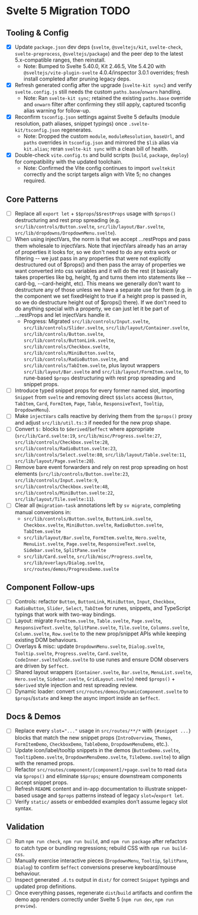 # Svelte 5 Migration TODO

## Tooling & Config

- [x] Update `package.json` dev deps (`svelte`, `@sveltejs/kit`, `svelte-check`, `svelte-preprocess`, `@sveltejs/package`) and the peer dep to the latest 5.x-compatible ranges, then reinstall.
  - Note: Bumped to Svelte 5.40.0, Kit 2.46.5, Vite 5.4.20 with `@sveltejs/vite-plugin-svelte` 4.0.4/inspector 3.0.1 overrides; fresh install completed after pruning legacy deps.
- [x] Refresh generated config after the upgrade (`svelte-kit sync`) and verify `svelte.config.js` still needs the custom `paths.base`/`onwarn` handling.
  - Note: Ran `svelte-kit sync`; retained the existing `paths.base` override and `onwarn` filter after confirming they still apply, captured tsconfig alias warning for follow-up.
- [x] Reconfirm `tsconfig.json` settings against Svelte 5 defaults (module resolution, path aliases, snippet typings) once `.svelte-kit/tsconfig.json` regenerates.
  - Note: Dropped the custom `module`, `moduleResolution`, `baseUrl`, and `paths` overrides in `tsconfig.json` and mirrored the `$lib` alias via `kit.alias`; reran `svelte-kit sync` with a clean bill of health.
- [x] Double-check `vite.config.ts` and build scripts (`build`, `package`, `deploy`) for compatibility with the updated toolchain.
  - Note: Confirmed the Vite config continues to import `sveltekit` correctly and the script targets align with Vite 5; no changes required.

## Core Patterns

- [ ] Replace all `export let` + `$$props`/`$$restProps` usage with `$props()` destructuring and rest prop spreading (e.g. `src/lib/controls/Button.svelte`, `src/lib/layout/Bar.svelte`, `src/lib/dropdowns/DropdownMenu.svelte`).
- [ ] When using injectVars, the norm is that we accept ...restProps and pass them wholesale to injectVars. Note that injectVars already has an array of properties it looks for, so we don't need to do any extra work or filtering -- we just pass in any properties that were not explicitly destructured out of $props() and then pass the array of properties we want converted into css variables and it will do the rest (it basically takes properties like bg, height, fg and turns them into statements like --card-bg, --card-height, etc). This means we generally don't want to destructure any of those unless we have a separate use for them (e.g. in the <Card> component we set fixedHeight to true if a height prop is passed in, so we do destructure height out of $props() there). If we don't need to do anything special with a property, we can just let it be part of ...restProps and let injectVars handle it.
  - Progress: Migrated `src/lib/controls/Input.svelte`, `src/lib/controls/Slider.svelte`, `src/lib/layout/Container.svelte`, `src/lib/controls/Button.svelte`, `src/lib/controls/ButtonLink.svelte`, `src/lib/controls/Checkbox.svelte`, `src/lib/controls/MiniButton.svelte`, `src/lib/controls/RadioButton.svelte`, and `src/lib/controls/TabItem.svelte`, plus layout wrappers `src/lib/layout/Bar.svelte` and `src/lib/layout/FormItem.svelte`, to rune-based `$props` destructuring with rest prop spreading and snippet props.
- [ ] Introduce typed snippet props for every former named slot, importing `Snippet` from `svelte` and removing direct `$$slots` access (`Button`, `TabItem`, `Card`, `FormItem`, `Page`, `Table`, `ResponsiveText`, `Tooltip`, `DropdownMenu`).
- [ ] Make `injectVars` calls reactive by deriving them from the `$props()` proxy and adjust `src/lib/util.ts:3` if needed for the new prop shape.
- [ ] Convert `$:` blocks to `$derived`/`$effect` where appropriate (`src/lib/Card.svelte:19`, `src/lib/misc/Progress.svelte:27`, `src/lib/controls/Checkbox.svelte:28`, `src/lib/controls/RadioButton.svelte:23`, `src/lib/controls/Select.svelte:80`, `src/lib/layout/Table.svelte:11`, `src/lib/layout/Page.svelte:28`).
- [ ] Remove bare event forwarders and rely on rest prop spreading on host elements (`src/lib/controls/Button.svelte:23`, `src/lib/controls/Input.svelte:9`, `src/lib/controls/Checkbox.svelte:48`, `src/lib/controls/MiniButton.svelte:22`, `src/lib/layout/Tile.svelte:11`).
- [ ] Clear all `@migration-task` annotations left by `sv migrate`, completing manual conversions in:
  - `src/lib/controls/Button.svelte`, `ButtonLink.svelte`, `Checkbox.svelte`, `MiniButton.svelte`, `RadioButton.svelte`, `TabItem.svelte`
  - `src/lib/layout/Bar.svelte`, `FormItem.svelte`, `Hero.svelte`, `MenuList.svelte`, `Page.svelte`, `ResponsiveText.svelte`, `Sidebar.svelte`, `SplitPane.svelte`
  - `src/lib/Card.svelte`, `src/lib/misc/Progress.svelte`, `src/lib/overlays/Dialog.svelte`, `src/routes/demos/ProgressDemo.svelte`

## Component Follow-ups

- [ ] Controls: refactor `Button`, `ButtonLink`, `MiniButton`, `Input`, `Checkbox`, `RadioButton`, `Slider`, `Select`, `TabItem` for runes, snippets, and TypeScript typings that work with two-way bindings.
- [ ] Layout: migrate `FormItem.svelte`, `Table.svelte`, `Page.svelte`, `ResponsiveText.svelte`, `SplitPane.svelte`, `Tile.svelte`, `Columns.svelte`, `Column.svelte`, `Row.svelte` to the new prop/snippet APIs while keeping existing DOM behaviours.
- [ ] Overlays & misc: update `DropdownMenu.svelte`, `Dialog.svelte`, `Tooltip.svelte`, `Progress.svelte`, `Card.svelte`, `CodeInner.svelte`/`Code.svelte` to use runes and ensure DOM observers are driven by `$effect`.
- [ ] Shared layout wrappers (`Container.svelte`, `Bar.svelte`, `MenuList.svelte`, `Hero.svelte`, `Sidebar.svelte`, `GridLayout.svelte`) need `$props()` + `$derived` style injection and rest spreading review.
- [ ] Dynamic loader: convert `src/routes/demos/DynamicComponent.svelte` to `$props`/`$state` and keep the async import inside an `$effect`.

## Docs & Demos

- [ ] Replace every `slot="..."` usage in `src/routes/**/*` with `{#snippet ...}` blocks that match the new snippet props (`IntroOverview`, `Themes`, `FormItemDemo`, `CheckboxDemo`, `TableDemo`, `DropdownMenuDemo`, etc.).
- [ ] Update icon/label/tooltip snippets in the demos (`ButtonDemo.svelte`, `TooltipDemo.svelte`, `DropdownMenuDemo.svelte`, `TileDemo.svelte`) to align with the renamed props.
- [ ] Refactor `src/routes/component/[component]/+page.svelte` to read `data` via `$props()` and eliminate `$$props`; ensure downstream components accept snippet props.
- [ ] Refresh `README` content and in-app documentation to illustrate snippet-based usage and `$props` patterns instead of legacy `slot=`/`export let`.
- [ ] Verify `static/` assets or embedded examples don’t assume legacy slot syntax.

## Validation

- [ ] Run `npm run check`, `npm run build`, and `npm run package` after refactors to catch type or bundling regressions; rebuild CSS with `npm run build-css`.
- [ ] Manually exercise interactive pieces (`DropdownMenu`, `Tooltip`, `SplitPane`, `Dialog`) to confirm `$effect` conversions preserve keyboard/mouse behaviour.
- [ ] Inspect generated `.d.ts` output in `dist/` for correct `Snippet` typings and updated prop definitions.
- [ ] Once everything passes, regenerate `dist`/`build` artifacts and confirm the demo app renders correctly under Svelte 5 (`npm run dev`, `npm run preview`).

